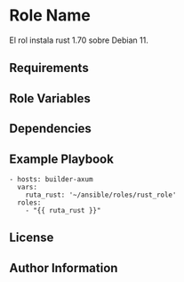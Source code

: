 Role Name
=========

El rol instala rust 1.70 sobre Debian 11.

Requirements
------------


Role Variables
--------------


Dependencies
------------

Example Playbook
----------------
```
- hosts: builder-axum
  vars:
    ruta_rust: '~/ansible/roles/rust_role'
  roles: 
    - "{{ ruta_rust }}"
```
License
-------


Author Information
------------------

